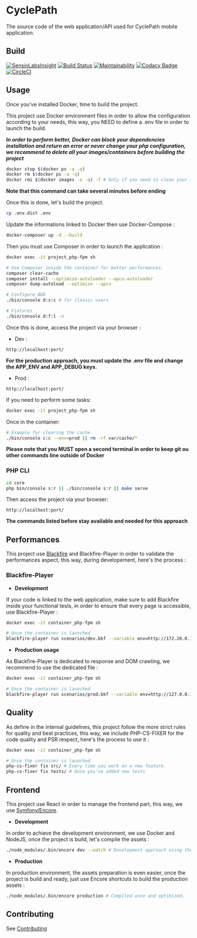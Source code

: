 # CyclePath

The source code of the web application/API used for CyclePath mobile application.

## Build

[![SensioLabsInsight](https://insight.sensiolabs.com/projects/0faa11b9-4b07-4797-824a-731be7f735a3/mini.png)](https://insight.sensiolabs.com/projects/0faa11b9-4b07-4797-824a-731be7f735a3)
[![Build Status](https://travis-ci.org/Guikingone/CyclePath-Symfony.svg?branch=master)](https://travis-ci.org/Guikingone/CyclePath-Symfony)
[![Maintainability](https://api.codeclimate.com/v1/badges/e160414b1e334efc1def/maintainability)](https://codeclimate.com/github/Guikingone/CyclePath-Symfony/maintainability)
[![Codacy Badge](https://api.codacy.com/project/badge/Grade/86e06c6d166f40dd88fef98b6642c7d5)](https://www.codacy.com/app/Guikingone/CyclePath-Symfony?utm_source=github.com&amp;utm_medium=referral&amp;utm_content=Guikingone/CyclePath-Symfony&amp;utm_campaign=Badge_Grade)
[![CircleCI](https://circleci.com/gh/Guikingone/CyclePath-Symfony.svg?style=svg)](https://circleci.com/gh/Guikingone/CyclePath-Symfony)

## Usage

Once you've installed Docker, time to build the project.

This project use Docker environment files in order to allow the configuration according to your needs,
this way, you NEED to define a .env file in order to launch the build.

**_In order to perform better, Docker can block your dependencies installation and return an error
or never change your php configuration, we recommend to delete all your images/containers
before building the project_**

```bash
docker stop $(docker ps -a -q)
docker rm $(docker ps -a -q)
docker rmi $(docker images -a -q) -f # Only if you need to clean your images and containers stored locally.
```

**Note that this command can take several minutes before ending**

Once this is done, let's build the project.

```bash
cp .env.dist .env
```

Update the informations linked to Docker then use Docker-Compose :

```bash
docker-composer up -d --build
```

Then you must use Composer in order to launch the application :

```bash
docker exec -it project_php-fpm sh

# Use Composer inside the container for better performances.
composer clear-cache
composer install --optimize-autoloader --apcu-autoloader
composer dump-autoload --optimize --apcu

# Configure BDD
./bin/console d:s:c # for classic users

# Fixtures
./bin/console d:f:l -n
```

Once this is done, access the project via your browser :

- Dev :

```
http://localhost:port/
```

**For the production approach, you must update the .env file and change the APP_ENV and APP_DEBUG keys.**

- Prod :

```
http://localhost:port/
```

If you need to perform some tasks:

```bash
docker exec -it project_php-fpm sh
```

Once in the container:

```bash
# Example for clearing the cache
./bin/console c:c --env=prod || rm -rf var/cache/*
```

**Please note that you MUST open a second terminal in order to keep git ou other commands line outside of Docker**

### PHP CLI

```bash
cd core
php bin/console s:r || ./bin/console s:r || make serve
```

Then access the project via your browser:

```
http://localhost:port/
```

**The commands listed before stay available and needed for this approach**

## Performances

This project use [Blackfire]('https://blackfire.io/') and Blackfire-Player in order to validate the performances aspect, 
this way, during developement, here's the process : 

### Blackfire-Player

- **Development**

If your code is linked to the web application, make sure to add Blackfire inside your functional tests,
in order to ensure that every page is accessible, use Blackfire-Player : 

```bash
docker exec -it container_php-fpm sh

# Once the container is launched
blackfire-player run scenarios/dev.bkf --variable env=http://172.20.0.1:8080/ --full-report -v
```

- **Production usage**

As Blackfire-Player is dedicated to response and DOM crawling, we recommend to use the dedicated file : 

```bash
docker exec -it container_php-fpm sh

# Once the container is launched
blackfire-player run scenarios/prod.bkf --variable env=http://127.0.0.1:8000/ --full-report -v 
```

## Quality

As define in the internal guidelines, this project follow the more strict rules for
quality and best practices, this way, we include PHP-CS-FIXER for the code quality and PSR 
respect, here's the process to use it : 

```bash
docker exec -it container_php-fpm sh

# Once the container is launched
php-cs-fixer fix src/ # Every time you work on a new feature.
php-cs-fixer fix tests/ # Once you've added new tests
```

## Frontend

This project use React in order to manage the frontend part, this way, 
we use [Symfony/Encore]('https://symfony.com/doc/current/frontend.html').

- **Development** 

In order to achieve the development environment, we use Docker and NodeJS, once the project is build, let's compile the assets : 

```bash
./node_modules/.bin/encore dev --watch # Development approach using the watcher.
```

- **Production**

In production environment, the assets preparation is even easier, once the project is build and ready, just use
Encore shortcuts to build the production assets : 

```bash
./node_modules/.bin/encore production # Compiled once and optimized.
```

## Contributing

See [Contributing](contributing/contribution.md)
